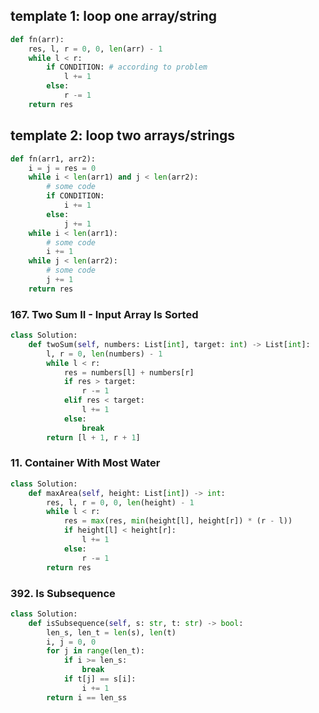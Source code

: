 ## template 1: loop one array/string

```python
def fn(arr):
    res, l, r = 0, 0, len(arr) - 1
    while l < r:
        if CONDITION: # according to problem
            l += 1
        else:
            r -= 1  
    return res
```

## template 2: loop two arrays/strings

```python
def fn(arr1, arr2):
    i = j = res = 0
    while i < len(arr1) and j < len(arr2):
        # some code
        if CONDITION:
            i += 1
        else:
            j += 1
    while i < len(arr1):
        # some code
        i += 1
    while j < len(arr2):
        # some code
        j += 1
    return res
```

### 167. Two Sum II - Input Array Is Sorted

```python
class Solution:
    def twoSum(self, numbers: List[int], target: int) -> List[int]:
        l, r = 0, len(numbers) - 1
        while l < r:
            res = numbers[l] + numbers[r]
            if res > target:
                r -= 1
            elif res < target:
                l += 1
            else:
                break
        return [l + 1, r + 1]
```

### 11. Container With Most Water

```python
class Solution:
    def maxArea(self, height: List[int]) -> int:
        res, l, r = 0, 0, len(height) - 1
        while l < r:
            res = max(res, min(height[l], height[r]) * (r - l))
            if height[l] < height[r]:
                l += 1
            else:
                r -= 1
        return res
```

### 392. Is Subsequence

```python
class Solution:
    def isSubsequence(self, s: str, t: str) -> bool:
        len_s, len_t = len(s), len(t)
        i, j = 0, 0
        for j in range(len_t):
            if i >= len_s:
                break
            if t[j] == s[i]:
                i += 1
        return i == len_ss
```